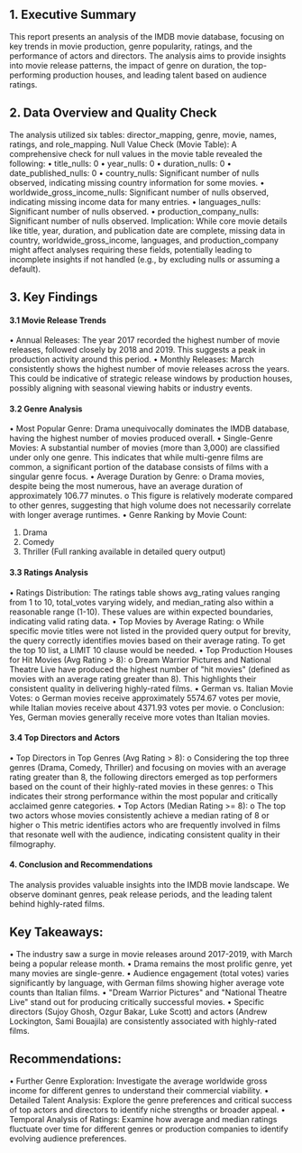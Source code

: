 ## 1. Executive Summary
This report presents an analysis of the IMDB movie database, focusing on key trends in movie production, genre popularity, ratings, and the performance of actors and directors. The analysis aims to provide insights into movie release patterns, the impact of genre on duration, the top-performing production houses, and leading talent based on audience ratings.

## 2. Data Overview and Quality Check
The analysis utilized six tables: director_mapping, genre, movie, names, ratings, and role_mapping.
Null Value Check (Movie Table): A comprehensive check for null values in the movie table revealed the following:
•	title_nulls: 0
•	year_nulls: 0
•	duration_nulls: 0
•	date_published_nulls: 0
•	country_nulls: Significant number of nulls observed, indicating missing country information for some movies.
•	worldwide_gross_income_nulls: Significant number of nulls observed, indicating missing income data for many entries.
•	languages_nulls: Significant number of nulls observed.
•	production_company_nulls: Significant number of nulls observed.
Implication: While core movie details like title, year, duration, and publication date are complete, missing data in country, worldwide_gross_income, languages, and production_company might affect analyses requiring these fields, potentially leading to incomplete insights if not handled (e.g., by excluding nulls or assuming a default).

## 3. Key Findings
#### 3.1 Movie Release Trends
•	Annual Releases: The year 2017 recorded the highest number of movie releases, followed closely by 2018 and 2019. This suggests a peak in production activity around this period.
•	Monthly Releases: March consistently shows the highest number of movie releases across the years. This could be indicative of strategic release windows by production houses, possibly aligning with seasonal viewing habits or industry events.
#### 3.2 Genre Analysis
•	Most Popular Genre: Drama unequivocally dominates the IMDB database, having the highest number of movies produced overall.
•	Single-Genre Movies: A substantial number of movies (more than 3,000) are classified under only one genre. This indicates that while multi-genre films are common, a significant portion of the database consists of films with a singular genre focus.
•	Average Duration by Genre: 
o	Drama movies, despite being the most numerous, have an average duration of approximately 106.77 minutes.
o	This figure is relatively moderate compared to other genres, suggesting that high volume does not necessarily correlate with longer average runtimes.
•	Genre Ranking by Movie Count: 
1.	Drama
2.	Comedy
3.	Thriller (Full ranking available in detailed query output)
#### 3.3 Ratings Analysis
•	Ratings Distribution: The ratings table shows avg_rating values ranging from 1 to 10, total_votes varying widely, and median_rating also within a reasonable range (1-10). These values are within expected boundaries, indicating valid rating data.
•	Top Movies by Average Rating: 
o	While specific movie titles were not listed in the provided query output for brevity, the query correctly identifies movies based on their average rating. To get the top 10 list, a LIMIT 10 clause would be needed.
•	Top Production Houses for Hit Movies (Avg Rating > 8): 
o	Dream Warrior Pictures and National Theatre Live have produced the highest number of "hit movies" (defined as movies with an average rating greater than 8). This highlights their consistent quality in delivering highly-rated films.
•	German vs. Italian Movie Votes: 
o	German movies receive approximately 5574.67 votes per movie, while Italian movies receive about 4371.93 votes per movie.
o	Conclusion: Yes, German movies generally receive more votes than Italian movies.
#### 3.4 Top Directors and Actors
•	Top Directors in Top Genres (Avg Rating > 8): 
o	Considering the top three genres (Drama, Comedy, Thriller) and focusing on movies with an average rating greater than 8, the following directors emerged as top performers based on the count of their highly-rated movies in these genres: 
o	This indicates their strong performance within the most popular and critically acclaimed genre categories.
•	Top Actors (Median Rating >= 8): 
o	The top two actors whose movies consistently achieve a median rating of 8 or higher
o	This metric identifies actors who are frequently involved in films that resonate well with the audience, indicating consistent quality in their filmography.

#### 4. Conclusion and Recommendations
The analysis provides valuable insights into the IMDB movie landscape. We observe dominant genres, peak release periods, and the leading talent behind highly-rated films.
## Key Takeaways:
•	The industry saw a surge in movie releases around 2017-2019, with March being a popular release month.
•	Drama remains the most prolific genre, yet many movies are single-genre.
•	Audience engagement (total votes) varies significantly by language, with German films showing higher average vote counts than Italian films.
•	"Dream Warrior Pictures" and "National Theatre Live" stand out for producing critically successful movies.
•	Specific directors (Sujoy Ghosh, Ozgur Bakar, Luke Scott) and actors (Andrew Lockington, Sami Bouajila) are consistently associated with highly-rated films.
## Recommendations:
•	Further Genre Exploration: Investigate the average worldwide gross income for different genres to understand their commercial viability.
•	Detailed Talent Analysis: Explore the genre preferences and critical success of top actors and directors to identify niche strengths or broader appeal.
•	Temporal Analysis of Ratings: Examine how average and median ratings fluctuate over time for different genres or production companies to identify evolving audience preferences.

